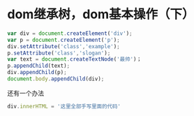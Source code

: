 # dom继承树，dom基本操作（下）





```javascript
var div = document.createElement('div');
var p = document.createElement('p');
div.setAttribute('class','example');
p.setAttribute('class','slogan');
var text = document.createTextNode('最帅')；
p.appendChild(text);
div.appendChild(p);
document.body.appendChild(div);
```

还有一个办法

```javascript
div.innerHTML = '这里全部手写里面的代码'
```

